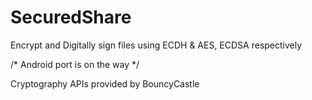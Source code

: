 # SecuredShare
Encrypt and Digitally sign files using ECDH &amp; AES, ECDSA respectively

/* Android port is on the way */

Cryptography APIs provided by BouncyCastle
